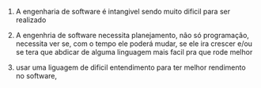 1) A engenharia de software é intangivel sendo muito dificil para ser realizado

2) A engenhria de software necessita planejamento, nâo só programaçâo, necessita ver se, com o tempo ele poderá mudar, se ele ira crescer e/ou se tera que abdicar de alguma linguagem mais facil pra que rode melhor

3) usar uma liguagem de dificil entendimento para ter melhor rendimento no software, 